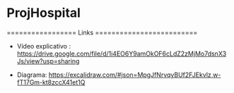 # ProjHospital

================= Links =========================

- Vídeo explicativo : https://drive.google.com/file/d/1i4EO6Y9amOkOF6cLdZ2zMjMo7dsnX3Js/view?usp=sharing

- Diagrama: https://excalidraw.com/#json=MpgJfNrvqyBUf2FJEkvlz,w-fT17Gm-kt8zccX41et1Q
